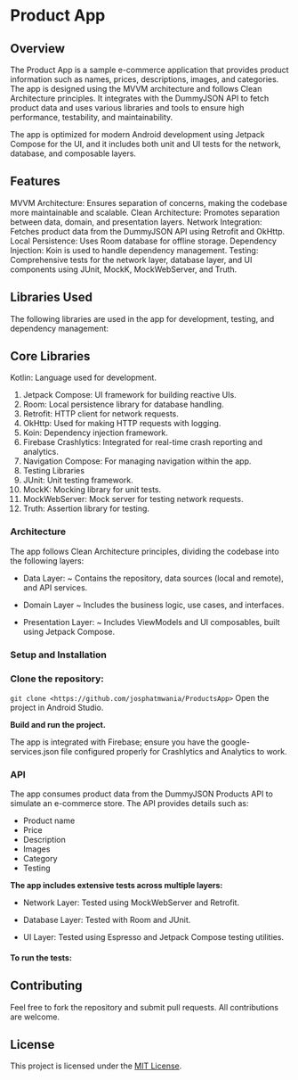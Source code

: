 # Product App
## Overview
The Product App is a sample e-commerce application that provides product information such as names, prices, descriptions, images, and categories. The app is designed using the MVVM architecture and follows Clean Architecture principles. It integrates with the DummyJSON API to fetch product data and uses various libraries and tools to ensure high performance, testability, and maintainability.

The app is optimized for modern Android development using Jetpack Compose for the UI, and it includes both unit and UI tests for the network, database, and composable layers.

## Features
MVVM Architecture: Ensures separation of concerns, making the codebase more maintainable and scalable.
Clean Architecture: Promotes separation between data, domain, and presentation layers.
Network Integration: Fetches product data from the DummyJSON API using Retrofit and OkHttp.
Local Persistence: Uses Room database for offline storage.
Dependency Injection: Koin is used to handle dependency management.
Testing: Comprehensive tests for the network layer, database layer, and UI components using JUnit, MockK, MockWebServer, and Truth.
## Libraries Used
The following libraries are used in the app for development, testing, and dependency management:

## Core Libraries
Kotlin: Language used for development.
1. Jetpack Compose: UI framework for building reactive UIs.
2. Room: Local persistence library for database handling.
3. Retrofit: HTTP client for network requests.
4. OkHttp: Used for making HTTP requests with logging.
5. Koin: Dependency injection framework.
6. Firebase Crashlytics: Integrated for real-time crash reporting and analytics.
7. Navigation Compose: For managing navigation within the app.
8. Testing Libraries
9. JUnit: Unit testing framework.
10. MockK: Mocking library for unit tests.
11. MockWebServer: Mock server for testing network requests.
12. Truth: Assertion library for testing.

### Architecture
The app follows Clean Architecture principles, dividing the codebase into the following layers:

- Data Layer:  ~ Contains the repository, data sources (local and remote), and API services.
* Domain Layer ~ Includes the business logic, use cases, and interfaces.
+ Presentation Layer: ~ Includes ViewModels and UI composables, built using Jetpack Compose.

### Setup and Installation

### Clone the repository:

`git clone <https://github.com/josphatmwania/ProductsApp>`
Open the project in Android Studio.

**Build and run the project.**

The app is integrated with Firebase; ensure you have the google-services.json file configured properly for Crashlytics and Analytics to work.

### API
The app consumes product data from the DummyJSON Products API to simulate an e-commerce store. The API provides details such as:

* Product name
* Price
* Description
* Images
* Category
* Testing

**The app includes extensive tests across multiple layers:**

- Network Layer: Tested using MockWebServer and Retrofit.
* Database Layer: Tested with Room and JUnit.
+ UI Layer: Tested using Espresso and Jetpack Compose testing utilities.

#### To run the tests:


## Contributing
Feel free to fork the repository and submit pull requests. All contributions are welcome.

## License

This project is licensed under the [MIT License](LICENSE).
